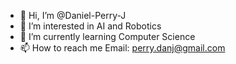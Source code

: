 - 👋 Hi, I’m @Daniel-Perry-J
- 👀 I’m interested in AI and Robotics
- 🌱 I’m currently learning Computer Science
- 📫 How to reach me Email: perry.danj@gmail.com

<!---
Daniel-Perry-J/Daniel-Perry-J is a ✨ special ✨ repository because its `README.md` (this file) appears on your GitHub profile.
You can click the Preview link to take a look at your changes.
--->

